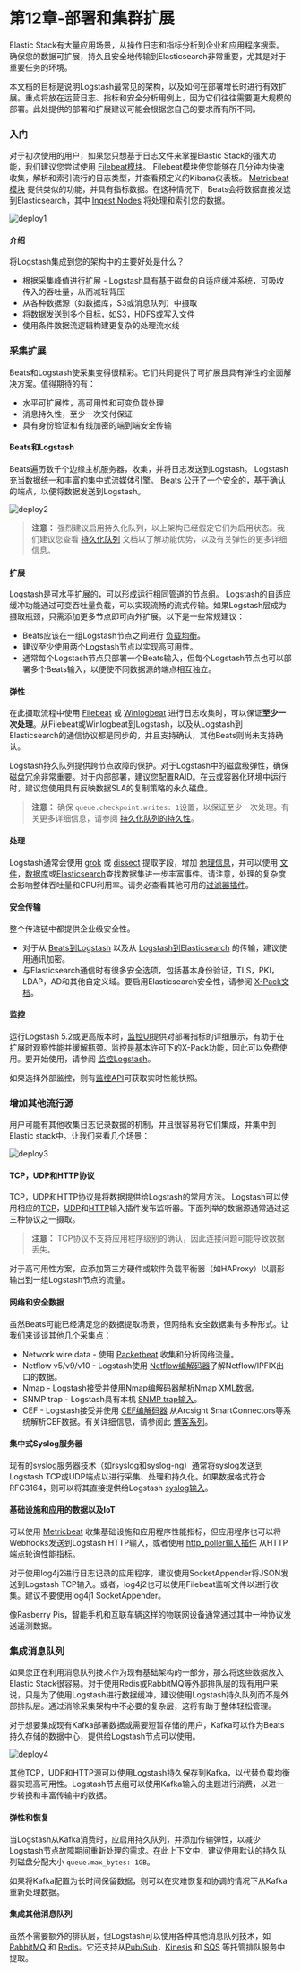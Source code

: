 # 第12章-部署和集群扩展

Elastic Stack有大量应用场景，从操作日志和指标分析到企业和应用程序搜索。确保您的数据可扩展，持久且安全地传输到Elasticsearch非常重要，尤其是对于重要任务的环境。

本文档的目标是说明Logstash最常见的架构，以及如何在部署增长时进行有效扩展。重点将放在运营日志、指标和安全分析用例上，因为它们往往需要更大规模的部署。此处提供的部署和扩展建议可能会根据您自己的要求而有所不同。

### 入门

对于初次使用的用户，如果您只想基于日志文件来掌握Elastic Stack的强大功能，我们建议您尝试使用 [Filebeat模块](https://www.elastic.co/guide/en/beats/filebeat/6.7/filebeat-modules-overview.html)。 Filebeat模块使您能够在几分钟内快速收集，解析和索引流行的日志类型，并查看预定义的Kibana仪表板。 [Metricbeat模块](https://www.elastic.co/guide/en/beats/metricbeat/6.7/metricbeat-modules.html) 提供类似的功能，并具有指标数据。在这种情况下，Beats会将数据直接发送到Elasticsearch，其中 [Ingest Nodes](https://www.elastic.co/guide/en/elasticsearch/reference/6.7/ingest.html) 将处理和索引您的数据。

![deploy1](../source/images/ch-12/deploy1.png)

#### 介绍

将Logstash集成到您的架构中的主要好处是什么？

- 根据采集峰值进行扩展 -  Logstash具有基于磁盘的自适应缓冲系统，可吸收传入的吞吐量，从而减轻背压
- 从各种数据源（如数据库，S3或消息队列）中摄取
- 将数据发送到多个目标，如S3，HDFS或写入文件
- 使用条件数据流逻辑构建更复杂的处理流水线

### 采集扩展

Beats和Logstash使采集变得很精彩。它们共同提供了可扩展且具有弹性的全面解决方案。值得期待的有：

- 水平可扩展性，高可用性和可变负载处理
- 消息持久性，至少一次交付保证
- 具有身份验证和有线加密的端到端安全传输

#### Beats和Logstash

Beats遍历数千个边缘主机服务器，收集，并将日志发送到Logstash。 Logstash充当数据统一和丰富的集中式流媒体引擎。 [Beats](../17-Input-plugins/beats.md) 公开了一个安全的，基于确认的端点，以便将数据发送到Logstash。

![deploy2](../source/images/ch-12/deploy2.png)

> **注意：**
> 强烈建议启用持久化队列，以上架构已经假定它们为启用状态。我们建议您查看 [持久化队列](../10-Data-Resiliency/Persistent-Queues.md) 文档以了解功能优势，以及有关弹性的更多详细信息。

#### 扩展

Logstash是可水平扩展的，可以形成运行相同管道的节点组。 Logstash的自适应缓冲功能通过可变吞吐量负载，可以实现流畅的流式传输。如果Logstash层成为摄取瓶颈，只需添加更多节点即可向外扩展。以下是一些常规建议：

- Beats应该在一组Logstash节点之间进行 [负载均衡](https://www.elastic.co/guide/en/beats/filebeat/6.7/load-balancing.html)。
- 建议至少使用两个Logstash节点以实现高可用性。
- 通常每个Logstash节点只部署一个Beats输入，但每个Logstash节点也可以部署多个Beats输入，以便使不同数据源的端点相互独立。

#### 弹性

在此摄取流程中使用 [Filebeat](https://www.elastic.co/products/beats/filebeat) 或 [Winlogbeat](https://www.elastic.co/products/beats/winlogbeat) 进行日志收集时，可以保证**至少一次处理**。从Filebeat或Winlogbeat到Logstash，以及从Logstash到Elasticsearch的通信协议都是同步的，并且支持确认，其他Beats则尚未支持确认。

Logstash持久队列提供跨节点故障的保护。对于Logstash中的磁盘级弹性，确保磁盘冗余非常重要。对于内部部署，建议您配置RAID。在云或容器化环境中运行时，建议您使用具有反映数据SLA的复制策略的永久磁盘。

> **注意：**
> 确保 `queue.checkpoint.writes: 1`设置，以保证至少一次处理。有关更多详细信息，请参阅 [持久化队列的持久性](../10-Data-Resiliency/Persistent-Queues.md#控制持久性)。

#### 处理

Logstash通常会使用 [grok](../19-Filter-plugins/grok.md) 或 [dissect](../19-Filter-plugins/dissect.md) 提取字段，增加 [地理信息](../19-Filter-plugins/geoip.md)，并可以使用 [文件](../19-Filter-plugins/translate.md)，[数据库](../19-Filter-plugins/jdbc_streaming.md)或[Elasticsearch](../19-Filter-plugins/elasticsearch.md)查找数据集进一步丰富事件。请注意，处理的复杂度会影响整体吞吐量和CPU利用率。请务必查看其他可用的[过滤器插件](../19-Filter-plugins/README.md)。

#### 安全传输

整个传递链中都提供企业级安全性。

- 对于从 [Beats到Logstash](https://www.elastic.co/guide/en/beats/filebeat/6.7/configuring-ssl-logstash.html) 以及从 [Logstash到Elasticsearch](../06-Configuring-Logstash/X-Pack-security.md) 的传输，建议使用通讯加密。
- 与Elasticsearch通信时有很多安全选项，包括基本身份验证，TLS，PKI，LDAP，AD和其他自定义域。要启用Elasticsearch安全性，请参阅 [X-Pack文档](https://www.elastic.co/guide/en/elastic-stack-overview/6.7/xpack-security.html)。

#### 监控

运行Logstash 5.2或更高版本时，[监控UI](https://www.elastic.co/products/stack/monitoring)提供对部署指标的详细展示，有助于在扩展时观察性能并缓解瓶颈。监控是基本许可下的X-Pack功能，因此可以免费使用。要开始使用，请参阅 [监控Logstash](../14-Monitoring-Logstash/README.md)。

如果选择外部监控，则有[监控API](../15-Monitoring-APIs/README.md)可获取实时性能快照。

### 增加其他流行源

用户可能有其他收集日志记录数据的机制，并且很容易将它们集成，并集中到Elastic stack中。让我们来看几个场景：

![deploy3](../source/images/ch-12/deploy3.png)

#### TCP，UDP和HTTP协议

TCP，UDP和HTTP协议是将数据提供给Logstash的常用方法。 Logstash可以使用相应的[TCP](../17-Input-plugins/tcp.md)，[UDP](../17-Input-plugins/udp.md)和[HTTP](../17-Input-plugins/http.md)输入插件发布监听器。下面列举的数据源通常通过这三种协议之一摄取。

> **注意：**
> TCP协议不支持应用程序级别的确认，因此连接问题可能导致数据丢失。

对于高可用性方案，应添加第三方硬件或软件负载平衡器（如HAProxy）以扇形输出到一组Logstash节点的流量。

#### 网络和安全数据

虽然Beats可能已经满足您的数据提取场景，但网络和安全数据集有多种形式。让我们来谈谈其他几个采集点：

- Network wire data - 使用 [Packetbeat](https://www.elastic.co/cn/products/beats/packetbeat) 收集和分析网络流量。
- Netflow v5/v9/v10  -  Logstash使用 [Netflow编解码器](../20-Coder-plugins/netflow.md)了解Netflow/IPFIX出口的数据。
- Nmap  -  Logstash接受并使用Nmap编解码器解析Nmap XML数据。
- SNMP trap -  Logstash具有本机 [SNMP trap输入](../17-Input-plugins/snmptrap.md)。
- CEF  -  Logstash接受并使用 [CEF编解码器](../20-Coder-plugins/cef.md) 从Arcsight SmartConnectors等系统解析CEF数据。有关详细信息，请参阅此 [博客系列](https://www.elastic.co/blog/integrating-elasticsearch-with-arcsight-siem-part-1)。

#### 集中式Syslog服务器

现有的syslog服务器技术（如rsyslog和syslog-ng）通常将syslog发送到Logstash TCP或UDP端点以进行采集、处理和持久化。如果数据格式符合RFC3164，则可以将其直接提供给Logstash [syslog输入](../17-Input-plugins/syslog.md)。

#### 基础设施和应用的数据以及IoT

可以使用 [Metricbeat](https://www.elastic.co/cn/products/beats/metricbeat) 收集基础设施和应用程序性能指标，但应用程序也可以将Webhooks发送到Logstash HTTP输入，或者使用 [http_poller输入插件](../17-Input-plugins/http_poller.md) 从HTTP端点轮询性能指标。

对于使用log4j2进行日志记录的应用程序，建议使用SocketAppender将JSON发送到Logstash TCP输入。或者，log4j2也可以使用Filebeat监听文件以进行收集。建议不要使用log4j1 SocketAppender。

像Rasberry Pis，智能手机和互联车辆这样的物联网设备通常通过其中一种协议发送遥测数据。

### 集成消息队列

如果您正在利用消息队列技术作为现有基础架构的一部分，那么将这些数据放入Elastic Stack很容易。对于使用Redis或RabbitMQ等外部排队层的现有用户来说，只是为了使用Logstash进行数据缓冲，建议使用Logstash持久队列而不是外部排队层。通过消除采集架构中不必要的复杂层，这将有助于整体轻松管理。

对于想要集成现有Kafka部署数据或需要短暂存储的用户，Kafka可以作为Beats持久存储的数据中心，提供给Logstash节点可以使用。

![deploy4](../source/images/ch-12/deploy4.png)

其他TCP，UDP和HTTP源可以使用Logstash持久保存到Kafka，以代替负载均衡器实现高可用性。Logstash节点组可以使用Kafka输入的主题进行消费，以进一步转换和丰富传输中的数据。

#### 弹性和恢复

当Logstash从Kafka消费时，应启用持久队列，并添加传输弹性，以减少Logstash节点故障期间重新处理的需求。在此上下文中，建议使用默认的持久队列磁盘分配大小 `queue.max_bytes: 1GB`。

如果将Kafka配置为长时间保留数据，则可以在灾难恢复和协调的情况下从Kafka重新处理数据。

#### 集成其他消息队列

虽然不需要额外的排队层，但Logstash可以使用各种其他消息队列技术，如 [RabbitMQ](../17-Input-plugins/rabbitmq.md) 和 [Redis](../17-Input-plugins/redis.md)。它还支持从[Pub/Sub](../17-Input-plugins/google_pubsub.md)，[Kinesis](../17-Input-plugins/kinesis.md) 和 [SQS](../17-Input-plugins/sqs.md) 等托管排队服务中提取。
